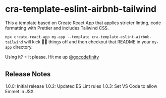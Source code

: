 # cra-template-eslint-airbnb-tailwind

This a template based on Create React App that applies stricter linting, code formatting with Prettier and includes Tailwind CSS.

`npx create-react-app my-app --template cra-template-eslint-airbnb-tailwind` will kick 🦵🏾 things off and then checkout that README in your `my-app` directory.

Using it? ⭐ it please. Hit me up [@gocodefinity](https://twitter.com/GoCodeFinity)

## Release Notes

1.0.0: Initial release
1.0.2: Updated ES Lint rules
1.0.3: Set VS Code to allow Emmet in JSX